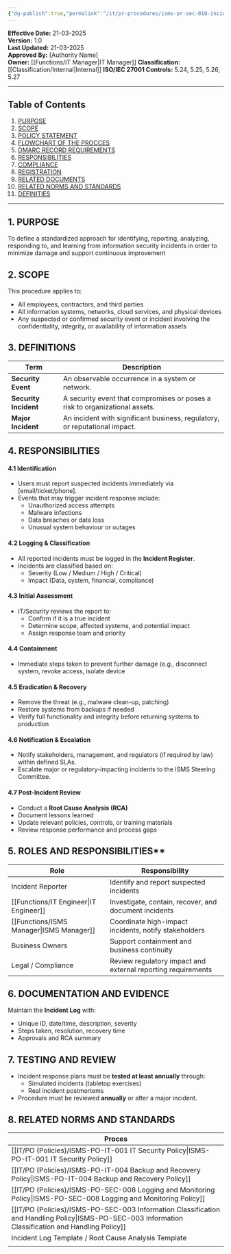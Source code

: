```yaml
---
{"dg-publish":true,"permalink":"/it/pr-procedures/isms-pr-sec-010-incident-response-procedure/"}
---
```


**Effective Date:** 21-03-2025  
**Version:** 1.0  
**Last Updated:** 21-03-2025  
**Approved By:** [Authority Name]  
**Owner:** [[Functions/IT Manager\|IT Manager]]
**Classification:** [[Classification/Internal\|Internal]]
**ISO/IEC 27001 Controls:** 5.24, 5.25, 5.26, 5.27

---
## **Table of Contents**  
1. [PURPOSE](#purpose)  
2. [SCOPE](#scope)  
3. [POLICY STATEMENT](#policy-statement)  
4. [FLOWCHART OF THE PROCCES](#roles-and-responsibilities)  
5. [DMARC RECORD REQUIREMENTS](#dmarc)  
6. [RESPONSIBILITIES](#responsibilities)  
7. [COMPLIANCE](#compliance)  
8. [REGISTRATION](#registrations)  
9. [RELATED DOCUMENTS](#appendices) 
10. [RELATED NORMS AND STANDARDS](#appendices) 
11. [DEFINITIES](#DEFINITIES) 

---
## **1. PURPOSE**  
To define a standardized approach for identifying, reporting, analyzing, responding to, and learning from information security incidents in order to minimize damage and support continuous improvement
## **2. SCOPE**
This procedure applies to:
- All employees, contractors, and third parties
- All information systems, networks, cloud services, and physical devices
- Any suspected or confirmed security event or incident involving the confidentiality, integrity, or availability of information assets  
## **3. DEFINITIONS**

| Term                      | Description                                                                 |
| ------------------------- | --------------------------------------------------------------------------- |
| **Security Event**        | An observable occurrence in a system or network.                            |
| **Security** **Incident** | A security event that compromises or poses a risk to organizational assets. |
| **Major Incident**        | An incident with significant business, regulatory, or reputational impact.  |
## **4. RESPONSIBILITIES**

#### 4.1 Identification

- Users must report suspected incidents immediately via [email/ticket/phone].
- Events that may trigger incident response include:
    - Unauthorized access attempts
    - Malware infections
    - Data breaches or data loss
    - Unusual system behaviour or outages
#### 4.2 Logging & Classification
- All reported incidents must be logged in the **Incident Register**.
- Incidents are classified based on:
    - Severity (Low / Medium / High / Critical)
    - Impact (Data, system, financial, compliance)
#### 4.3 Initial Assessment

- IT/Security reviews the report to:
    - Confirm if it is a true incident
    - Determine scope, affected systems, and potential impact
    - Assign response team and priority
#### 4.4 Containment
- Immediate steps taken to prevent further damage (e.g., disconnect system, revoke access, isolate device
#### 4.5 Eradication & Recovery
- Remove the threat (e.g., malware clean-up, patching)
- Restore systems from backups if needed
- Verify full functionality and integrity before returning systems to production
#### 4.6 Notification & Escalation
- Notify stakeholders, management, and regulators (if required by law) within defined SLAs.
- Escalate major or regulatory-impacting incidents to the ISMS Steering Committee.
#### 4.7 Post-Incident Review
- Conduct a **Root Cause Analysis (RCA)**
- Document lessons learned
- Update relevant policies, controls, or training materials
- Review response performance and process gaps
## 5. ROLES AND RESPONSIBILITIES**

| Role               | Responsibility                                               |
| ------------------ | ------------------------------------------------------------ |
| Incident Reporter  | Identify and report suspected incidents                      |
| [[Functions/IT Engineer\|IT Engineer]]    | Investigate, contain, recover, and document incidents        |
| [[Functions/ISMS Manager\|ISMS Manager]]   | Coordinate high-impact incidents, notify stakeholders        |
| Business Owners    | Support containment and business continuity                  |
| Legal / Compliance | Review regulatory impact and external reporting requirements |
## **6. DOCUMENTATION AND EVIDENCE**  
Maintain the **Incident Log** with:
- Unique ID, date/time, description, severity
- Steps taken, resolution, recovery time
- Approvals and RCA summary
## **7. TESTING AND REVIEW**
- Incident response plans must be **tested at least annually** through:
    - Simulated incidents (tabletop exercises)
    - Real incident postmortems
- Procedure must be reviewed **annually** or after a major incident.
## **8. RELATED NORMS AND STANDARDS**

| Proces                                                             |
| ------------------------------------------------------------------ |
| [[IT/PO (Policies)/ISMS-PO-IT-001 IT Security Policy\|ISMS-PO-IT-001 IT Security Policy]]                              |
| [[IT/PO (Policies)/ISMS-PO-IT-004 Backup and Recovery Policy\|ISMS-PO-IT-004 Backup and Recovery Policy]]                      |
| [[IT/PO (Policies)/ISMS-PO-SEC-008 Logging and Monitoring Policy\|ISMS-PO-SEC-008 Logging and Monitoring Policy]]                  |
| [[IT/PO (Policies)/ISMS-PO-SEC-003 Information Classification and Handling Policy\|ISMS-PO-SEC-003 Information Classification and Handling Policy]] |
| Incident Log Template / Root Cause Analysis Template               |
|                                                                    |











